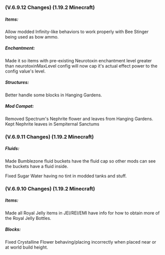 ### **(V.6.9.12 Changes) (1.19.2 Minecraft)**

##### Items:
Allow modded Infinity-like behaviors to work properly with Bee Stinger being used as bow ammo.

##### Enchantment:
Made it so items with pre-existing Neurotoxin enchantment level greater than neurotoxinMaxLevel config
 will now cap it's actual effect power to the config value's level.

##### Structures:
Better handle some blocks in Hanging Gardens.

##### Mod Compat:
Removed Spectrum's Nephrite flower and leaves from Hanging Gardens. Kept Nephrite leaves in Sempiternal Sanctums


### **(V.6.9.11 Changes) (1.19.2 Minecraft)**

##### Fluids:
Made Bumblezone fluid buckets have the fluid cap so other mods can see the buckets have a fluid inside.

Fixed Sugar Water having no tint in modded tanks and stuff.


### **(V.6.9.10 Changes) (1.19.2 Minecraft)**

##### Items:
Made all Royal Jelly items in JEI/REI/EMI have info for how to obtain more of the Royal Jelly Bottles.

##### Blocks:
Fixed Crystalline Flower behaving/placing incorrectly when placed near or at world build height.